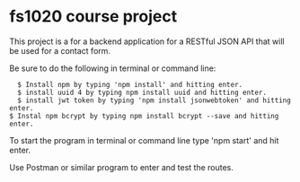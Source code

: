 # fs1020 course project
This project is a for a backend application for a RESTful JSON API that will be used for a contact form.

Be sure to do the following in terminal or command line:

      $ Install npm by typing 'npm install' and hitting enter.
      $ install uuid 4 by typing npm install uuid and hitting enter.
      $ install jwt token by typing 'npm install jsonwebtoken' and hitting enter.
	$ Instal npm bcrypt by typing npm install bcrypt --save and hitting enter.


To start the program in terminal or command line type 'npm start' and hit enter.

Use Postman or similar program to enter and test the routes. 